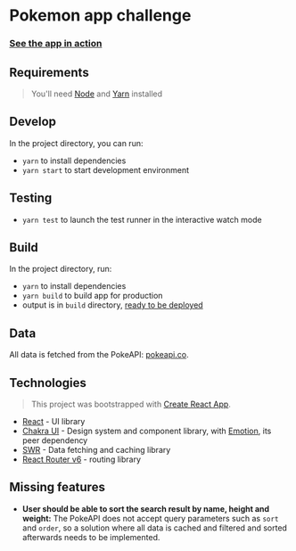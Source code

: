 # Pokemon app challenge

### [See the app in action](https://pokemon-app-challenge.netlify.app/)

## Requirements

> You'll need [Node](https://nodejs.org/en/) and
> [Yarn](https://classic.yarnpkg.com/en/) installed

## Develop

In the project directory, you can run:

- `yarn` to install dependencies
- `yarn start` to start development environment

## Testing

- `yarn test` to launch the test runner in the interactive watch mode

## Build

In the project directory, run:

- `yarn` to install dependencies
- `yarn build` to build app for production
- output is in `build` directory,
  [ready to be deployed](https://create-react-app.dev/docs/deployment/)

## Data

All data is fetched from the PokeAPI:
[pokeapi.co](https://pokeapi.co/).

## Technologies

> This project was bootstrapped with
> [Create React App](https://github.com/facebook/create-react-app).

- [React](https://reactjs.org/) - UI library
- [Chakra UI](https://chakra-ui.com/) - Design system and component library,
  with [Emotion](https://emotion.sh), its peer dependency
- [SWR](https://swr.now.sh/) - Data fetching and caching library
- [React Router v6](https://github.com/ReactTraining/react-router/blob/f59ee5488bc343cf3c957b7e0cc395ef5eb572d2/docs/installation/getting-started.md) -
  routing library

## Missing features

- **User should be able to sort the search result by name, height and weight:** The PokeAPI does not accept query parameters such as `sort` and `order`, so a solution where all data is cached and filtered and sorted afterwards needs to be implemented.
